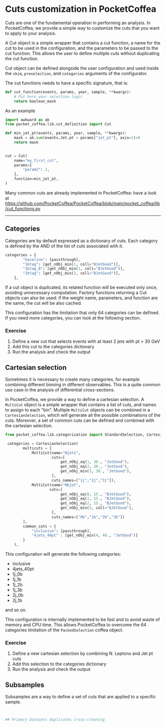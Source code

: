 # Cuts customization in PocketCoffea

Cuts are one of the fundamental operation in performing an analysis. 
In PocketCoffea, we provide a simple way to customize the cuts that you want to apply to your analysis.

A Cut object is a simple wrapper that contains a cut function, a name for the cut to be used in the configuration,
and the parameters to be passed to the cut function. This allows the user to define multiple cuts without duplicating
the cut function.

Cut object can be defined alongside the user configuration and used inside the `skim`, `preselection`, and `categories`
arguments of the configurator. 

The cut functions needs to have a specific signature, that is:

```python
def cut_function(events, params, year, sample, **kwargs):
    # Put here your selection logic
    return boolean_mask 
```

As an example

```python 
import awkward as ak
from pocket_coffea.lib.cut_definition import Cut

def min_jet_pt(events, params, year, sample, **kwargs):
    mask = ak.sum(events.Jet.pt > params["jet_pt"], axis=1)>0
    return mask
    

cut = Cut(
    name="my_first_cut",
    params={
        "param2": 2,
    },
    function=min_jet_pt,
)
```

Many common cuts are already implemented in PocketCoffea: have a look at
https://github.com/PocketCoffea/PocketCoffea/blob/main/pocket_coffea/lib/cut_functions.py


---
## Categories
Categories are by default expressed as a dictionary of cuts. Each category is defined by the AND of the list of cuts
associated with it. 

```python 
categories = {
        "baseline": [passthrough],
        "1btag": [get_nObj_min(1, coll="BJetGood")],
        "1btag_B": [get_nObj_min(1, coll="BJetGood")],
        "2btag": [get_nObj_min(2, coll="BJetGood")],
    },
```
If a cut object is duplicated, its related function will be executed only once, avoiding unnecessary computation.
Factory functions returning a Cut objects can also be used: if the weight name, parameters, and function are the same,
the cut will be also cached. 

This configuration has the limitation that only 64 categories can be defined. If you need more categories, you can
look at the following section.

### Exercise
1. Define a new cut that selects events with at least 2 jets with pt > 30 GeV
2. Add this cut to the categories dictionary
3. Run the analysis and check the output


## Cartesian selection
Sometimes it is necessary to create many categories, for example combining different binning in different observables.
This is a quite common use case in the analysis of differential cross-sections.

In PocketCoffea, we provide a way to define a cartesian selection. A `MultiCut` object is a simple wrapper that contains
a list of cuts, and names to assign to each "bin". Multiple `MultiCut` objects can be combined in a
`CartesianSelection`, which will generate all the possible combinations of the cuts.
Moreover, a set of common cuts can be defined and combined with the cartesian selection.


```python
from pocket_coffea.lib.categorization import StandardSelection, CartesianSelection, MultiCut

 categories = CartesianSelection(
        multicuts = [
            MultiCut(name="Njets",
                     cuts=[
                         get_nObj_eq(1, 30., "JetGood"),
                         get_nObj_eq(2, 30., "JetGood"),
                         get_nObj_min(3, 30., "JetGood"),
                     ],
                     cuts_names=["1j","2j","3j"]),
            MultiCut(name="Nbjet",
                    cuts=[
                         get_nObj_eq(0, 15., "BJetGood"),
                         get_nObj_eq(1, 15., "BJetGood"),
                         get_nObj_eq(2, 15., "BJetGood"),
                         get_nObj_min(3, coll="BJetGood"),
                     ],
                     cuts_names=["0b","1b","2b","3b"])
        ],
        common_cats = {
            "inclusive": [passthrough],
            "4jets_40pt" : [get_nObj_min(4, 40., "JetGood")]
        }
    ),
```

This configuration will generate the following categories:

- inclusive
- 4jets_40pt
- 1j_0b
- 1j_1b
- 1j_2b
- 1j_3b
- 2j_0b
- 2j_1b

and so on.

This configuration is internally implemented to be fast and to avoid waste of memory and CPU time.
This allows PocketCoffea to overcome the 64 categories limitation of the `PackedSelection` coffea object.

### Exercise
1. Define a new cartesian selection by combining N. Leptons and Jet pt cuts
2. Add this selection to the categories dictionary
3. Run the analysis and check the output

## Subsamples
Subsamples are a way to define a set of cuts that are applied to a specific sample. 

```python


## Primary Datasets duplicates cross-cleaning
